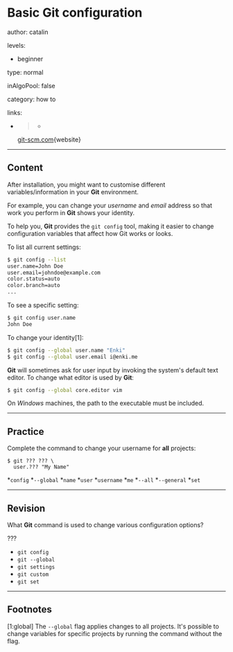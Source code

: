 # Basic Git configuration
author: catalin

levels:

  - beginner

type: normal

inAlgoPool: false

category: how to

links:

  - >-
    [git-scm.com](https://git-scm.com/book/en/v2/Getting-Started-First-Time-Git-Setup){website}

---
## Content

After installation, you might want to customise different variables/information in your **Git** environment. 

For example, you can change your *username* and *email* address so that work you perform in **Git** shows your identity. 

To help you, **Git** provides the `git config` tool, making it easier to change configuration variables that affect how Git works or looks.

To list all current settings:
```bash
$ git config --list
user.name=John Doe
user.email=johndoe@example.com
color.status=auto
color.branch=auto
...
```

To see a specific setting:
```bash
$ git config user.name
John Doe

```

To change your identity[1]:
```bash
$ git config --global user.name "Enki"
$ git config --global user.email i@enki.me

```

**Git** will sometimes ask for user input by invoking the system's default text editor. To change what editor is used by **Git**:
```bash
$ git config --global core.editor vim
```

On *Windows* machines, the path to the executable must be included.

---
## Practice

Complete the command to change your username for **all** projects:
```
$ git ??? ??? \
  user.??? "My Name"
```

*`config`
*`--global`
*`name`
*`user`
*`username`
*`me`
*`--all`
*`--general`
*`set`

---
## Revision

What **Git** command is used to change various configuration options?

???

* `git config`
* `git --global`
* `git settings`
* `git custom`
* `git set`

---
## Footnotes

[1:global]
The `--global` flag applies changes to all projects. It's possible to change variables for specific projects by running the command without the flag.